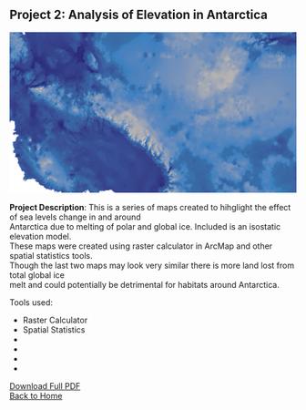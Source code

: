 ## Project 2: Analysis of Elevation in Antarctica<br>
<img src="/images/antarctica2.png?raw=true"/>

**Project Description**: 
This is a series of maps created to hihglight the effect of sea levels change in and around<br>
Antarctica due to melting of polar and global ice. Included is an isostatic elevation model. <br>
These maps were created using raster calculator in ArcMap and other spatial statistics tools.<br>
Though the last two maps may look very similar there is more land lost from total global ice<br>
melt and could potentially be detrimental for habitats around Antarctica.

Tools used:
- Raster Calculator
- Spatial Statistics
- 
- 
- 
- 


[Download Full PDF](/pdf/AntarcticaMaps.pdf)<br>
<a href="https://sophiepeet.github.io">Back to Home </a>
